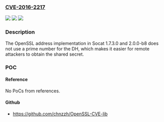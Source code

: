 ### [CVE-2016-2217](https://cve.mitre.org/cgi-bin/cvename.cgi?name=CVE-2016-2217)
![](https://img.shields.io/static/v1?label=Product&message=n%2Fa&color=blue)
![](https://img.shields.io/static/v1?label=Version&message=n%2Fa&color=blue)
![](https://img.shields.io/static/v1?label=Vulnerability&message=n%2Fa&color=brighgreen)

### Description

The OpenSSL address implementation in Socat 1.7.3.0 and 2.0.0-b8 does not use a prime number for the DH, which makes it easier for remote attackers to obtain the shared secret.

### POC

#### Reference
No PoCs from references.

#### Github
- https://github.com/chnzzh/OpenSSL-CVE-lib

